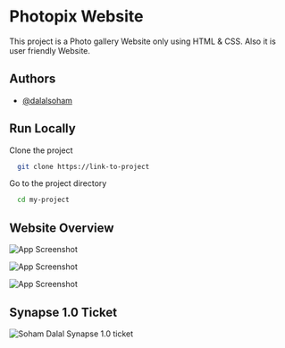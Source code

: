 
# Photopix Website

This project is a Photo gallery Website only using HTML & CSS. Also
it is user friendly Website.


## Authors

- [@dalalsoham](https://github.com/dalalsoham)


## Run Locally

Clone the project

```bash
  git clone https://link-to-project
```

Go to the project directory

```bash
  cd my-project
```




## Website Overview

![App Screenshot](https://i.postimg.cc/jjxPs3CK/Screenshot-2023-01-02-223601.png)


![App Screenshot](https://i.postimg.cc/4dnccKzS/Screenshot-2023-01-02-223628.png)


![App Screenshot](https://i.postimg.cc/zvbTsLvg/Screenshot-2023-01-02-223703.png)

## Synapse 1.0 Ticket

![Soham Dalal Synapse 1.0 ticket](https://i.postimg.cc/2659WJZz/Soham.png)